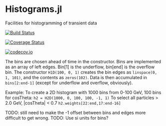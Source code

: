 # Histograms.jl
Facilities for histogramming of transient data

[![Build Status](https://travis-ci.org/jstrube/Histograms.jl.svg?branch=master)](https://travis-ci.org/jstrube/Histograms.jl)

[![Coverage Status](https://coveralls.io/repos/jstrube/Histograms.jl/badge.svg?branch=master&service=github)](https://coveralls.io/github/jstrube/Histograms.jl?branch=master)

[![codecov.io](http://codecov.io/github/jstrube/Histograms.jl/coverage.svg?branch=master)](http://codecov.io/github/jstrube/Histograms.jl?branch=master)

The bins are chosen ahead of time in the constructor.
Bins are implemented as an array of left edges. Bin[1] is the underflow, bin[end] is the overflow bin.
The constructor `H1D(100, 0, 1)` creates the bin edges as `linspace(0, 1, 101)`, and the contents as `zeros(102)`.
Data is then accumulated in `bins[2:end-1]` (except for underflow and overflow, obviously).

Example:
To create a 2D histogram with 1000 bins from 0-100 GeV, 100 bins for cosTheta:
`h2 = H2D(1000, 0, 100, 100, -1, 1)`
To select all particles > 2.0 GeV, |cosTheta| < 0.7
`h2.weights[22:end,17:end-16]`

TODO: still need to make the -1 offset between bins and edges more difficult to get wrong.
TODO: Use si units for bins?

